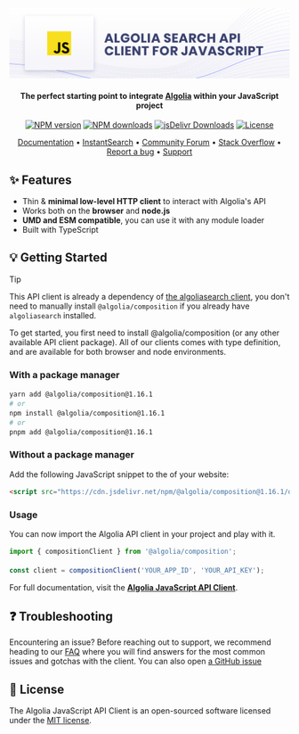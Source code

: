 <p align="center">
  <a href="https://www.algolia.com">
    <img alt="Algolia for JavaScript" src="https://raw.githubusercontent.com/algolia/algoliasearch-client-common/master/banners/javascript.png" >
  </a>

  <h4 align="center">The perfect starting point to integrate <a href="https://algolia.com" target="_blank">Algolia</a> within your JavaScript project</h4>

  <p align="center">
    <a href="https://npmjs.com/package/@algolia/composition"><img src="https://img.shields.io/npm/v/@algolia/composition.svg?style=flat-square" alt="NPM version"></img></a>
    <a href="http://npm-stat.com/charts.html?package=@algolia/composition"><img src="https://img.shields.io/npm/dm/@algolia/composition.svg?style=flat-square" alt="NPM downloads"></a>
    <a href="https://www.jsdelivr.com/package/npm/@algolia/composition"><img src="https://data.jsdelivr.com/v1/package/npm/@algolia/composition/badge" alt="jsDelivr Downloads"></img></a>
    <a href="LICENSE"><img src="https://img.shields.io/badge/license-MIT-green.svg?style=flat-square" alt="License"></a>
  </p>
</p>

<p align="center">
  <a href="https://www.algolia.com/doc/libraries/sdk/install#javascript" target="_blank">Documentation</a>  •
  <a href="https://www.algolia.com/doc/guides/building-search-ui/what-is-instantsearch/js/" target="_blank">InstantSearch</a>  •
  <a href="https://discourse.algolia.com" target="_blank">Community Forum</a>  •
  <a href="http://stackoverflow.com/questions/tagged/algolia" target="_blank">Stack Overflow</a>  •
  <a href="https://github.com/algolia/algoliasearch-client-javascript/issues" target="_blank">Report a bug</a>  •
  <a href="https://alg.li/support" target="_blank">Support</a>
</p>

## ✨ Features

- Thin & **minimal low-level HTTP client** to interact with Algolia's API
- Works both on the **browser** and **node.js**
- **UMD and ESM compatible**, you can use it with any module loader
- Built with TypeScript

## 💡 Getting Started

> [!TIP]
> This API client is already a dependency of [the algoliasearch client](https://www.npmjs.com/package/algoliasearch), you don't need to manually install `@algolia/composition` if you already have `algoliasearch` installed.

To get started, you first need to install @algolia/composition (or any other available API client package).
All of our clients comes with type definition, and are available for both browser and node environments.

### With a package manager

```bash
yarn add @algolia/composition@1.16.1
# or
npm install @algolia/composition@1.16.1
# or
pnpm add @algolia/composition@1.16.1
```

### Without a package manager

Add the following JavaScript snippet to the <head> of your website:

```html
<script src="https://cdn.jsdelivr.net/npm/@algolia/composition@1.16.1/dist/builds/browser.umd.js"></script>
```

### Usage

You can now import the Algolia API client in your project and play with it.

```js
import { compositionClient } from '@algolia/composition';

const client = compositionClient('YOUR_APP_ID', 'YOUR_API_KEY');
```

For full documentation, visit the **[Algolia JavaScript API Client](https://www.algolia.com/doc/libraries/sdk/methods/composition/)**.

## ❓ Troubleshooting

Encountering an issue? Before reaching out to support, we recommend heading to our [FAQ](https://support.algolia.com/hc/en-us/sections/15061037630609-API-Client-FAQs) where you will find answers for the most common issues and gotchas with the client. You can also open [a GitHub issue](https://github.com/algolia/api-clients-automation/issues/new?assignees=&labels=&projects=&template=Bug_report.md)

## 📄 License

The Algolia JavaScript API Client is an open-sourced software licensed under the [MIT license](LICENSE).
